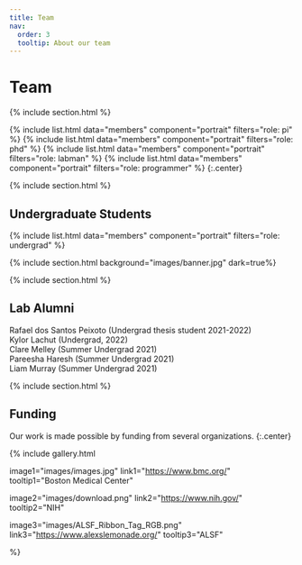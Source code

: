 ```yaml
---
title: Team
nav:
  order: 3
  tooltip: About our team
---
```


# <i class="fas fa-users"></i>Team

{% include section.html %}

{%
  include list.html
  data="members"
  component="portrait"
  filters="role: pi"
%}
{%
  include list.html
  data="members"
  component="portrait"
  filters="role: phd"
%}
{%
  include list.html
  data="members"
  component="portrait"
  filters="role: labman"
%}
{%
  include list.html
  data="members"
  component="portrait"
  filters="role: programmer"
%}
{:.center}

{% include section.html %}
## Undergraduate Students

{%
  include list.html
  data="members"
  component="portrait"
  filters="role: undergrad"
%}


{% include section.html background="images/banner.jpg" dark=true%}

{% include section.html %}

## Lab Alumni

 Rafael dos Santos Peixoto (Undergrad thesis student 2021-2022) <br>
 Kylor Lachut (Undergrad, 2022) <br>
 Clare Melley (Summer Undergrad 2021) <br>
 Pareesha Haresh (Summer Undergrad 2021) <br>
 Liam Murray (Summer Undergrad 2021) <br>
 

{% include section.html %}

## Funding

Our work is made possible by funding from several organizations.
{:.center}

{%
  include gallery.html

  image1="images/images.jpg"
  link1="https://www.bmc.org/"
  tooltip1="Boston Medical Center"

  image2="images/download.png"
  link2="https://www.nih.gov/"
  tooltip2="NIH"
  
  image3="images/ALSF_Ribbon_Tag_RGB.png"
  link3="https://www.alexslemonade.org/"
  tooltip3="ALSF"

%}
